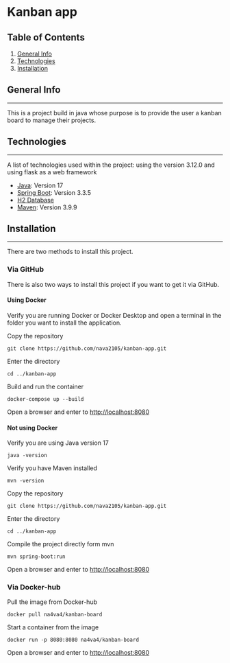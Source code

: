 # Kanban app
## Table of Contents
1. [General Info](#general-info)
2. [Technologies](#technologies)
3. [Installation](#installation)
## General Info
***
This is a project build in java whose purpose is to provide the user a kanban board to manage their projects.
## Technologies
***
A list of technologies used within the project:
using the version 3.12.0 and using flask as a web framework
* [Java](https://www.java.com/es/): Version 17
* [Spring Boot](https://spring.io/projects/spring-boot): Version 3.3.5
* [H2 Database](https://www.h2database.com/html/main.html)
* [Maven](https://maven.apache.org): Version 3.9.9
## Installation
***
There are two methods to install this project.
### Via GitHub
There is also two ways to install this project if you want to get it via GitHub.
#### Using Docker
Verify you are running Docker or Docker Desktop and open a terminal in the folder you want to install the application.

Copy the repository
```
git clone https://github.com/nava2105/kanban-app.git
```
Enter the directory
```
cd ../kanban-app
```
Build and run the container
```
docker-compose up --build
```
Open a browser and enter to
[http://localhost:8080](http://localhost:8080)
#### Not using Docker
Verify you are using Java version 17
```
java -version
```
Verify you have Maven installed
```
mvn -version
```
Copy the repository
```
git clone https://github.com/nava2105/kanban-app.git
```
Enter the directory
```
cd ../kanban-app
```
Compile the project directly form mvn
```
mvn spring-boot:run
```
Open a browser and enter to
[http://localhost:8080](http://localhost:8080)
### Via Docker-hub
Pull the image from Docker-hub
```
docker pull na4va4/kanban-board
```
Start a container from the image
```
docker run -p 8080:8080 na4va4/kanban-board
```
Open a browser and enter to
[http://localhost:8080](http://localhost:8080)
